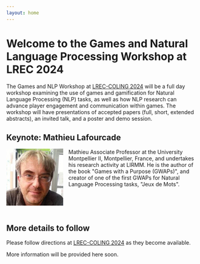 ```yaml
---
layout: home
---
```


# Welcome to the Games and Natural Language Processing Workshop at LREC 2024

The Games and NLP Workshop at [LREC-COLING 2024](https://lrec-coling-2024.org/) will be a full day workshop examining the use of games and gamification
for Natural Language Processing (NLP) tasks, as well as how NLP research can
advance player engagement and communication within games. The workshop will have
presentations of accepted papers (full, short, extended abstracts), an invited
talk, and a poster and demo session. 

## Keynote: Mathieu Lafourcade

<img style='float:left; margin-right:1em;' src="ml.jpeg" />

Mathieu Associate Professor at the University Montpellier II, Montpellier,
France, and undertakes his research activity at LIRMM. He is the author of the
book "Games with a Purpose (GWAPs)", and creator of one of the first GWAPs
for Natural Language Processing tasks, "Jeux de Mots".

<div style='clear:both;'><br /></div>

## More details to follow

Please follow directions at [LREC-COLING 2024](https://lrec-coling-2024.org/) as they become available.

More information will be provided here soon.
